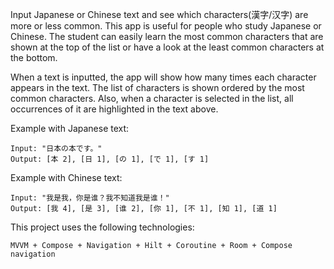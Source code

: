 Input Japanese or Chinese text and see which characters(漢字/汉字) are more or less common. This app is useful for people who study Japanese or Chinese. The student can easily learn the most common characters that are shown at the top of the list or have a look at the least common characters at the bottom.

When a text is inputted, the app will show how many times each character appears in the text. The list of characters is shown ordered by the most common characters. Also, when a character is selected in the list, all occurrences of it are highlighted in the text above.

Example with Japanese text:

    Input: "日本の本です。"
    Output: [本 2], [日 1], [の 1], [で 1], [す 1]

Example with Chinese text:

    Input: "我是我，你是谁？我不知道我是谁！"
    Output: [我 4], [是 3], [谁 2], [你 1], [不 1], [知 1], [道 1]

This project uses the following technologies:

    MVVM + Compose + Navigation + Hilt + Coroutine + Room + Compose navigation
